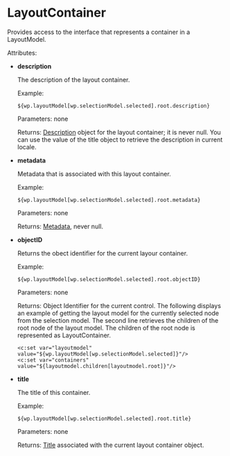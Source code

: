 # LayoutContainer

Provides access to the interface that represents a container in a LayoutModel.

Attributes:

-   **description**

    The description of the layout container.

    Example:

    ```
    ${wp.layoutModel[wp.selectionModel.selected].root.description}
    ```

    Parameters: none

    Returns: [Description](../common_beans/themeopt_el_bean_description.md) object for the layout container; it is never null. You can use the value of the title object to retrieve the description in current locale.

-   **metadata**

    Metadata that is associated with this layout container.

    Example:

    ```
    ${wp.layoutModel[wp.selectionModel.selected].root.metadata}
    ```

    Parameters: none

    Returns: [Metadata](../common_beans/themeopt_el_bean_meta.md), never null.

-   **objectID**

    Returns the obect identifier for the current layour container.

    Example:

    ```
    ${wp.layoutModel[wp.selectionModel.selected].root.objectID}
    ```

    Parameters: none

    Returns: Object Identifier for the current control. The following displays an example of getting the layout model for the currently selected node from the selection model. The second line retrieves the children of the root node of the layout model. The children of the root node is represented as LayoutContainer.

    ```
    <c:set var="layoutmodel" value="${wp.layoutModel[wp.selectionModel.selected]}"/>
    <c:set var="containers" value="${layoutmodel.children[layoutmodel.root]}"/>
    
    ```

-   **title**

    The title of this container.

    Example:

    ```
    ${wp.layoutModel[wp.selectionModel.selected].root.title}
    ```

    Parameters: none

    Returns: [Title](../common_beans/themeopt_el_bean_title.md) associated with the current layout container object.




